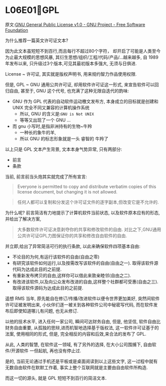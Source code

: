 # L06E01🐙GPL

原文:[GNU General Public License v1.0 - GNU Project - Free Software Foundation](http://www.gnu.org/licenses/old-licenses/gpl-1.0.html)

为什么推荐一篇英文许可证文本?

因为此文本虽短短不到百行,而且每行不超过80个字符，
却开启了可能是人类至今为止最大规模的思想风暴,
其衍生思想/组织/工程/代码/产品/...越来越多,
自 1989 年发布以来, 只升级过3个版本,可见其最初版本多强大, 无须与日俱进.

License ~ 许可证, 其实就是版权声明书, 用来规约智力作品使用权限.

但是, GPL ~ GNU 通用公共许可证, 却用软件许可证这一形式, 
来宣告软件可以回归自由, 
甚至于, GNU 这个代号, 也充满了这种无限自迭代的韵味:

- GNU 作为 GPL 代表的自动软件运动檄文发布方, 本身成立的目标就是创建和 UNIX 完全不同又兼容的计算机操作系统
    + 所以, GNU 的含义是:`GNU is Not UNIX`
    + 等等又出现了一个 GNU ...
- 而 gnu 小写时,是指非洲持有的生物~牛羚
    + 一种长的象牛的羊, 
    + 所以 GNU 的标志形象就是一头 睿智的 牛羚了

以上只是 GPL 文本产生背景,
文本本身气势异常, 只有两部分:

- 前言
- 条款

当前, 前言前当头炮其实就完成了所有宣言:

>  Everyone is permitted to copy and distribute verbatim copies
 of this license document, but changing it is not allowed.

> 任何人都可以复制和分发这个许可证文件的逐字副本,但改变它是不允许的.

为什么呢? 前言简洁有力地提示了计算机软件当前状态,
以及软件原本应有的形态, 并给出了解决方案,

> 大多数软件许可证决意剥夺你的共享和修改软件的自由. 对比之下,GNU通用公共许可证GPL力图保证你的共享和修改自由软件的自由. 

并立即,给出了异常简洁可行的执行条款, 以此来确保软件四项基本自由:

- 不论目的为何,有运行该软件的自由(自由之零)
- 有研究该软件如何运行,以及按需改写该软件的自由(自由之一). 取得该软件源代码为达成此目的之前提.
- 有重新发布拷贝的自由,这样你可以借此来敦亲睦邻(自由之二). 
- 有改进该软件,以及向公众发布改进的自由,这样整个社群都可受惠(自由之三). 取得该软件源码为达成此目的之前提. 


遥想 RMS 当年, 原先能自在修订/传播/改进软件以便令世界更加美好,
突然间软件许可证被发明出来, 
小伙伴们逐一被关到各种软件公司中秘密写代码,
而在软件发布后即使知道哪儿有问题, 也无从修订.

以他的技术水平, 进入任何一家公司, 瞬间可达财务自由,
但是, 他坚信, 软件自由比财务自由重要,
从孤独的思辩,进而机智地选择基于版权法, 这一软件许可证基于的法案,
使用相同的形式, 但是, 完全相反的内容和后效,来合法的发布了 GPL.

从此, 人类的智慧, 在软件这一领域, 有了另外的选择,
在大小公司围捕下, 自由软件/开源软件 一但起航, 再也没有停止过.

是的, 当前无论通过手机还是平板或是桌面阅读到以上这些文字,
这一过程中就有无数自由软件在默默工作着, 事实上整个互联网就是主要由自由软件所构造.

而这一切的源头, 就是 GPL 短短不到百行的简洁文本.




